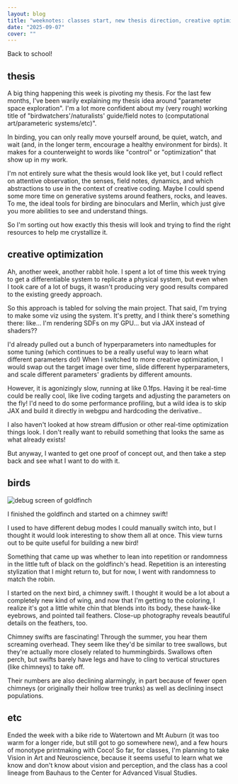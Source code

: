 ```yaml
---
layout: blog
title: "weeknotes: classes start, new thesis direction, creative optimization"
date: "2025-09-07"
cover: ""
---
```


Back to school!

## thesis

A big thing happening this week is pivoting my thesis. For the last few months, I've been warily explaining my thesis idea around "parameter space exploration". I'm a lot more confident about my (very rough) working title of "birdwatchers'/naturalists' guide/field notes to (computational art/parameteric systems/etc)".

In birding, you can only really move yourself around, be quiet, watch, and wait (and, in the longer term, encourage a healthy environment for birds). It makes for a counterweight to words like "control" or "optimization" that show up in my work.

I'm not entirely sure what the thesis would look like yet, but I could reflect on attentive observation, the senses, field notes, dynamics, and which abstractions to use in the context of creative coding. Maybe I could spend some more time on generative systems around feathers, rocks, and leaves. To me, the ideal tools for birding are binoculars and Merlin, which just give you more abilities to see and understand things.

So I'm sorting out how exactly this thesis will look and trying to find the right resources to help me crystallize it.

## creative optimization

Ah, another week, another rabbit hole. I spent a lot of time this week trying to get a differentiable system to replicate a physical system, but even when I took care of a lot of bugs, it wasn't producing very good results compared to the existing greedy approach.

So this approach is tabled for solving the main project. That said, I'm trying to make some viz using the system. It's pretty, and I think there's something there: like... I'm rendering SDFs on my GPU... but via JAX instead of shaders??

I'd already pulled out a bunch of hyperparameters into namedtuples for some tuning (which continues to be a really useful way to learn what different parameters do!)
When I switched to more creative optimization, I would swap out the target image over time, slide different hyperparameters, and scale different parameters' gradients by different amounts.

However, it is agonizingly slow, running at like 0.1fps. Having it be real-time could be really cool, like live coding targets and adjusting the parameters on the fly!
I'd need to do some performance profiling, but a wild idea is to skip JAX and build it directly in webgpu and hardcoding the derivative..

I also haven't looked at how stream diffusion or other real-time optimization things look. I don't really want to rebuild something that looks the same as what already exists!

But anyway, I wanted to get one proof of concept out, and then take a step back and see what I want to do with it.

## birds

<img class="floatmedimage" src="/assets/imgs/imgs/20250907_debug.png" alt="debug screen of goldfinch">

I finished the goldfinch and started on a chimney swift!

I used to have different debug modes I could manually switch into, but I thought it would look interesting to show them all at once. This view turns out to be quite useful for building a new bird!

Something that came up was whether to lean into repetition or randomness in the little tuft of black on the goldfinch's head. Repetition is an interesting stylization that I might return to, but for now, I went with randomness to match the robin.

I started on the next bird, a chimney swift. I thought it would be a lot about a completely new kind of wing, and now that I'm getting to the coloring, I realize it's got a little white chin that blends into its body, these hawk-like eyebrows, and pointed tail feathers. Close-up photography reveals beautiful details on the feathers, too.

Chimney swifts are fascinating! Through the summer, you hear them screaming overhead. They seem like they'd be similar to tree swallows, but they're actually more closely related to hummingbirds. Swallows often perch, but swifts barely have legs and have to cling to vertical structures (like chimneys) to take off.

Their numbers are also declining alarmingly, in part because of fewer open chimneys (or originally their hollow tree trunks) as well as declining insect populations.

## etc

Ended the week with a bike ride to Watertown and Mt Auburn (it was too warm for a longer ride, but still got to go somewhere new), and a few hours of monotype printmaking with Coco!
So far, for classes, I'm planning to take Vision in Art and Neuroscience, because it seems useful to learn what we know and don't know about vision and perception, and the class has a cool lineage from Bauhaus to the Center for Advanced Visual Studies.
